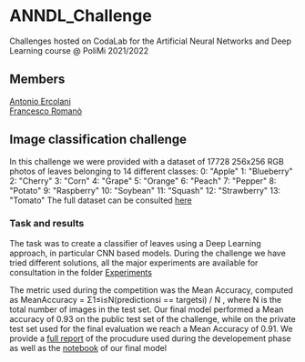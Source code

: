 # ANNDL_Challenge
Challenges hosted on CodaLab for the Artificial Neural Networks and Deep Learning course @ PoliMi 2021/2022

## Members
[Antonio Ercolani](https://github.com/antonio-ercolani)  
[Francesco Romanò](https://github.com/romano-francesco)

## Image classification challenge
In this challenge we were provided with a dataset of 17728 256x256 RGB photos of leaves belonging to 14 different classes:
0: "Apple"
1: "Blueberry"
2: "Cherry"
3: "Corn"
4: "Grape"
5: "Orange"
6: "Peach"
7: "Pepper"
8: "Potato"
9: "Raspberry"
10: "Soybean"
11: "Squash"
12: "Strawberry"
13: "Tomato"
The full dataset can be consulted [here](https://github.com/antonio-ercolani/ANNDL_Challenge/tree/main/Image_Classification_Challenge/dataset/training)
### Task and results
The task was to create a classifier of leaves using a Deep Learning approach, in particular CNN based models. During the challenge we have tried different solutions, all the major experiments are available for consultation in the folder [Experiments](https://github.com/antonio-ercolani/ANNDL_Challenge/tree/main/Image_Classification_Challenge/Experiments)

The metric used during the competition was the Mean Accuracy, computed as MeanAccuracy = Σ1≤i≤N(predictionsi == targetsi) / N , where N is the total number of images in the test set.
Our final model performed a Mean accuracy of 0.93 on the public test set of the challenge, while on the private test set used for the final evaluation we reach a Mean Accuracy of 0.91.
We provide a [full report](https://github.com/antonio-ercolani/ANNDL_Challenge/blob/main/Image_Classification_Challenge/Report.pdf) of the procudure used during the developement phase as well as the [notebook](https://github.com/antonio-ercolani/ANNDL_Challenge/blob/main/Image_Classification_Challenge/Notebook_best_model.ipynb) of our final model
